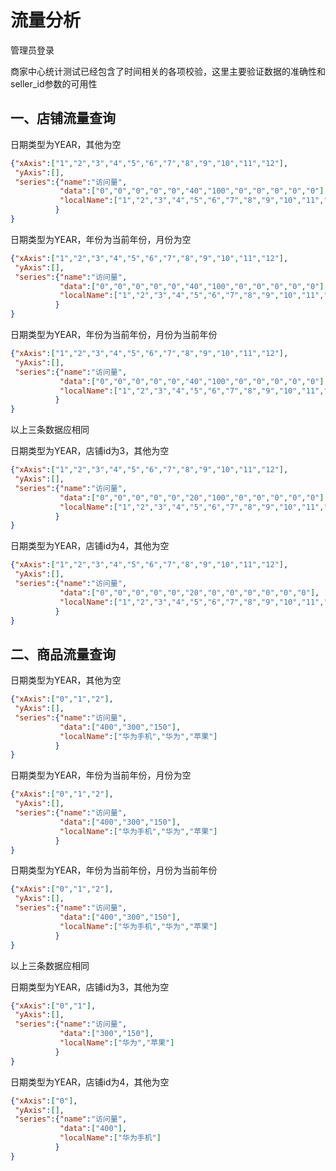 # 流量分析

管理员登录

商家中心统计测试已经包含了时间相关的各项校验，这里主要验证数据的准确性和seller_id参数的可用性

## 一、店铺流量查询

日期类型为YEAR，其他为空

```json
{"xAxis":["1","2","3","4","5","6","7","8","9","10","11","12"],
 "yAxis":[],
 "series":{"name":"访问量",
           "data":["0","0","0","0","0","40","100","0","0","0","0","0"],
           "localName":["1","2","3","4","5","6","7","8","9","10","11","12"]
          }
}
```

日期类型为YEAR，年份为当前年份，月份为空

```json
{"xAxis":["1","2","3","4","5","6","7","8","9","10","11","12"],
 "yAxis":[],
 "series":{"name":"访问量",
           "data":["0","0","0","0","0","40","100","0","0","0","0","0"],
           "localName":["1","2","3","4","5","6","7","8","9","10","11","12"]
          }
}
```
日期类型为YEAR，年份为当前年份，月份为当前年份

```json
{"xAxis":["1","2","3","4","5","6","7","8","9","10","11","12"],
 "yAxis":[],
 "series":{"name":"访问量",
           "data":["0","0","0","0","0","40","100","0","0","0","0","0"],
           "localName":["1","2","3","4","5","6","7","8","9","10","11","12"]
          }
}
```

以上三条数据应相同

日期类型为YEAR，店铺id为3，其他为空

```json
{"xAxis":["1","2","3","4","5","6","7","8","9","10","11","12"],
 "yAxis":[],
 "series":{"name":"访问量",
           "data":["0","0","0","0","0","20","100","0","0","0","0","0"],
           "localName":["1","2","3","4","5","6","7","8","9","10","11","12"]
          }
}
```

日期类型为YEAR，店铺id为4，其他为空

```json
{"xAxis":["1","2","3","4","5","6","7","8","9","10","11","12"],
 "yAxis":[],
 "series":{"name":"访问量",
           "data":["0","0","0","0","0","20","0","0","0","0","0","0"],
           "localName":["1","2","3","4","5","6","7","8","9","10","11","12"]
          }
}
```



## 二、商品流量查询

日期类型为YEAR，其他为空

```json
{"xAxis":["0","1","2"],
 "yAxis":[],
 "series":{"name":"访问量",
           "data":["400","300","150"],
           "localName":["华为手机","华为","苹果"]
          }
}
```

日期类型为YEAR，年份为当前年份，月份为空

```json
{"xAxis":["0","1","2"],
 "yAxis":[],
 "series":{"name":"访问量",
           "data":["400","300","150"],
           "localName":["华为手机","华为","苹果"]
          }
}
```

日期类型为YEAR，年份为当前年份，月份为当前年份

```json
{"xAxis":["0","1","2"],
 "yAxis":[],
 "series":{"name":"访问量",
           "data":["400","300","150"],
           "localName":["华为手机","华为","苹果"]
          }
}
```

以上三条数据应相同

日期类型为YEAR，店铺id为3，其他为空

```json
{"xAxis":["0","1"],
 "yAxis":[],
 "series":{"name":"访问量",
           "data":["300","150"],
           "localName":["华为","苹果"]
          }
}
```

日期类型为YEAR，店铺id为4，其他为空

```json
{"xAxis":["0"],
 "yAxis":[],
 "series":{"name":"访问量",
           "data":["400"],
           "localName":["华为手机"]
          }
}
```

